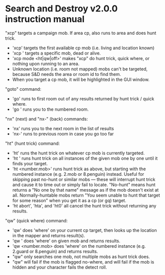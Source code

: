 # Search and Destroy v2.0.0 instruction manual

"xcp" targets a campaign mob.  If area cp, also runs to area and does hunt trick. 
 - 'xcp' targets the first available cp mob (i.e. living and location known)
 - 'xcp <number>' targets a specific mob, dead or alive.
 - 'xcp mode <ht|qw|off>' makes "xcp" do hunt trick, quick where, or nothing upon running to an area.
 - Unknown location (i.e. room not mapped) mobs can't be targeted, because S&D needs the area or room id to find them.
 - When you target a cp mob, it will be highlighted in the GUI window.

"goto" command:
 - 'go' runs to first room out of any results returned by hunt trick / quick where.
 - 'go <number>' runs you to the numbered room.
 
"nx" (next) and "nx-" (back) commands:
 - 'nx' runs you to the next room in the list of results
 - 'nx-' runs to previous room in case you go too far
 
"ht" (hunt trick) command:
 - 'ht' runs the hunt trick on whatever cp mob is currently targeted.
 - 'ht <mob>' runs hunt trick on all instances of the given mob one by one until it finds your target.
 - 'ht <number.mob>' runs hunt trick as above, but starting with the numbered instance (e.g. 2.mob or 8.penguin) instead.  Useful for skipping past no-hunt or similar mobs — these will interrupt hunt trick and cause it to time out or simply fail to locate.  "No-hunt" means hunt returns a "No one by that name" message as if the mob doesn't exist at all.  Normally-huntable mobs return "You seem unable to hunt that target for some reason" when you get it as a cp (or gq) target.
 - 'ht abort', 'hta', and 'ht0' all cancel the hunt trick without returning any results.
 
"qw" (quick where) command:
 - 'qw' does 'where' on your current cp target, then looks up the location in the mapper and returns result(s).
 - 'qw <mob>' does 'where' on given mob and returns results.
 - 'qw <number.mob> does 'where' on the numbered instance (e.g. 2.guard or 8.penguin) and returns results.
 - "qw" only searches one mob, not multiple mobs as hunt trick does.
 - "qw" will fail if the mob is flagged no-where, and will fail if the mob is hidden and your character fails the detect roll.
 
  
 
 
